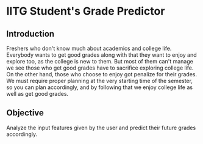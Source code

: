 # IITG Student's Grade Predictor
## Introduction
Freshers who don't know much about academics and college life. Everybody wants to get good grades along with that they want to enjoy and explore too, as the college is new to them. But most of them can't manage we see those who get good grades have to sacrifice exploring college life. On the other hand, those who choose to enjoy got penalize for their grades.
We must require proper planning at the very starting time of the semester, so you can plan accordingly, and by following that we enjoy college life as well as get good grades.
## Objective
Analyze the input features given by the user and predict their future grades accordingly.
